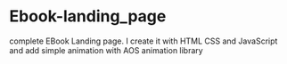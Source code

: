 # Ebook-landing_page
complete EBook Landing page. I create it with HTML CSS and JavaScript and add simple animation with AOS animation library 
